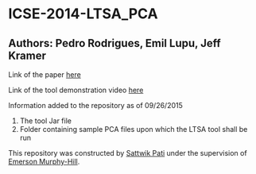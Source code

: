 # ICSE-2014-LTSA_PCA

## Authors: Pedro Rodrigues, Emil Lupu, Jeff Kramer

Link of the paper [here](http://www.doc.ic.ac.uk/~pr1810/publications/LTSA-PCA-ICSE2014-Demo.pdf)

Link of the tool demonstration video [here](https://www.youtube.com/watch?v=moIkx8JHE7o)

Information added to the repository as of 09/26/2015

1. The tool Jar file
2. Folder containing sample PCA files upon which the LTSA tool shall be run

This repository was constructed by [Sattwik Pati](https://github.com/spati2) under the supervision of [Emerson Murphy-Hill](https://github.com/CaptainEmerson). 
